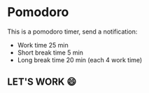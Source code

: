 # Pomodoro
This is a pomodoro timer, send a notification:
  - Work time 25 min
  - Short break time 5 min
  - Long break time 20 min (each 4 work time)
  
 ## LET'S WORK 😄
